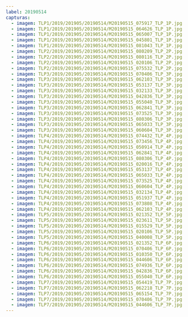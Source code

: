 ```yaml
---
label: 20190514
capturas:
  - imagem: TLP1/2019/201905/20190514/M20190515_075917_TLP_1P.jpg
  - imagem: TLP1/2019/201905/20190514/M20190515_064626_TLP_1P.jpg
  - imagem: TLP1/2019/201905/20190514/M20190515_065007_TLP_1P.jpg
  - imagem: TLP1/2019/201905/20190514/M20190515_045801_TLP_1P.jpg
  - imagem: TLP1/2019/201905/20190514/M20190515_081043_TLP_1P.jpg
  - imagem: TLP2/2019/201905/20190514/M20190515_080209_TLP_2P.jpg
  - imagem: TLP2/2019/201905/20190514/M20190515_080116_TLP_2P.jpg
  - imagem: TLP2/2019/201905/20190514/M20190515_020106_TLP_2P.jpg
  - imagem: TLP2/2019/201905/20190514/M20190515_075532_TLP_2P.jpg
  - imagem: TLP3/2019/201905/20190514/M20190515_070406_TLP_3P.jpg
  - imagem: TLP3/2019/201905/20190514/M20190515_062103_TLP_3P.jpg
  - imagem: TLP3/2019/201905/20190514/M20190515_053137_TLP_3P.jpg
  - imagem: TLP3/2019/201905/20190514/M20190515_032133_TLP_3P.jpg
  - imagem: TLP3/2019/201905/20190514/M20190515_042836_TLP_3P.jpg
  - imagem: TLP3/2019/201905/20190514/M20190515_055040_TLP_3P.jpg
  - imagem: TLP3/2019/201905/20190514/M20190515_062841_TLP_3P.jpg
  - imagem: TLP3/2019/201905/20190514/M20190515_073525_TLP_3P.jpg
  - imagem: TLP3/2019/201905/20190514/M20190515_080306_TLP_3P.jpg
  - imagem: TLP3/2019/201905/20190514/M20190515_065033_TLP_3P.jpg
  - imagem: TLP3/2019/201905/20190514/M20190515_060604_TLP_3P.jpg
  - imagem: TLP4/2019/201905/20190514/M20190515_074432_TLP_4P.jpg
  - imagem: TLP4/2019/201905/20190514/M20190515_073456_TLP_4P.jpg
  - imagem: TLP4/2019/201905/20190514/M20190515_050914_TLP_4P.jpg
  - imagem: TLP4/2019/201905/20190514/M20190515_062841_TLP_4P.jpg
  - imagem: TLP4/2019/201905/20190514/M20190515_080306_TLP_4P.jpg
  - imagem: TLP4/2019/201905/20190514/M20190515_020016_TLP_4P.jpg
  - imagem: TLP4/2019/201905/20190514/M20190515_053137_TLP_4P.jpg
  - imagem: TLP4/2019/201905/20190514/M20190515_065033_TLP_4P.jpg
  - imagem: TLP4/2019/201905/20190514/M20190515_073525_TLP_4P.jpg
  - imagem: TLP4/2019/201905/20190514/M20190515_060604_TLP_4P.jpg
  - imagem: TLP4/2019/201905/20190514/M20190515_032134_TLP_4P.jpg
  - imagem: TLP4/2019/201905/20190514/M20190515_051937_TLP_4P.jpg
  - imagem: TLP4/2019/201905/20190514/M20190515_073808_TLP_4P.jpg
  - imagem: TLP4/2019/201905/20190514/M20190515_062103_TLP_4P.jpg
  - imagem: TLP5/2019/201905/20190514/M20190515_021352_TLP_5P.jpg
  - imagem: TLP5/2019/201905/20190514/M20190515_023611_TLP_5P.jpg
  - imagem: TLP5/2019/201905/20190514/M20190515_015529_TLP_5P.jpg
  - imagem: TLP5/2019/201905/20190514/M20190515_020106_TLP_5P.jpg
  - imagem: TLP5/2019/201905/20190514/M20190515_040008_TLP_5P.jpg
  - imagem: TLP6/2019/201905/20190514/M20190515_021352_TLP_6P.jpg
  - imagem: TLP6/2019/201905/20190514/M20190515_070406_TLP_6P.jpg
  - imagem: TLP6/2019/201905/20190514/M20190515_010350_TLP_6P.jpg
  - imagem: TLP6/2019/201905/20190514/M20190515_044606_TLP_6P.jpg
  - imagem: TLP6/2019/201905/20190514/M20190515_074936_TLP_6P.jpg
  - imagem: TLP6/2019/201905/20190514/M20190515_042836_TLP_6P.jpg
  - imagem: TLP6/2019/201905/20190514/M20190515_055040_TLP_6P.jpg
  - imagem: TLP7/2019/201905/20190514/M20190515_054419_TLP_7P.jpg
  - imagem: TLP7/2019/201905/20190514/M20190515_062218_TLP_7P.jpg
  - imagem: TLP7/2019/201905/20190514/M20190515_065154_TLP_7P.jpg
  - imagem: TLP7/2019/201905/20190514/M20190515_070406_TLP_7P.jpg
  - imagem: TLP7/2019/201905/20190514/M20190515_044606_TLP_7P.jpg
---
```

